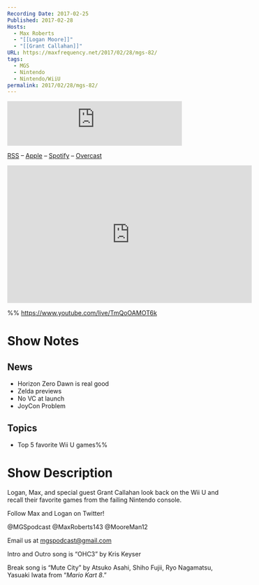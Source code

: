 ```yaml
---
Recording Date: 2017-02-25
Published: 2017-02-28
Hosts:
  - Max Roberts
  - "[[Logan Moore]]"
  - "[[Grant Callahan]]"
URL: https://maxfrequency.net/2017/02/28/mgs-82/
tags:
  - MGS
  - Nintendo
  - Nintendo/WiiU
permalink: 2017/02/28/mgs-82/
---
```

<iframe src="https://podcasters.spotify.com/pod/show/millennialgamingspeak/embed/episodes/Episode-82-The-Death-of-the-Wii-U-e1adhvs/a-a6ts45m" height="102px" width="400px" frameborder="0" scrolling="no"></iframe>

[RSS](https://anchor.fm/s/74aa3858/podcast/rss) – [Apple](https://podcasts.apple.com/us/podcast/episode-3-gdc-wrap-up/id1000915981?i=1000542222515) – [Spotify](https://open.spotify.com/episode/7wePXT4Bt22LWifVLx3n8y) – [Overcast](https://overcast.fm/+EtIgeWxEU)

<div class=iframe-container>
<iframe width="560" height="315" src="https://www.youtube-nocookie.com/embed/TmQoOAMOT6k?si=G6gdhDk9oMA7mBqv" title="YouTube video player" frameborder="0" allow="accelerometer; autoplay; clipboard-write; encrypted-media; gyroscope; picture-in-picture; web-share" allowfullscreen></iframe>
</div>

%%
https://www.youtube.com/live/TmQoOAMOT6k

# Show Notes

## News

- Horizon Zero Dawn is real good
- Zelda previews
- No VC at launch
- JoyCon Problem
## Topics

- Top 5 favorite Wii U games%%
# Show Description

Logan, Max, and special guest Grant Callahan look back on the Wii U and recall their favorite games from the failing Nintendo console.

Follow Max and Logan on Twitter!

@MGSpodcast
@MaxRoberts143
@MooreMan12

Email us at mgspodcast@gmail.com

Intro and Outro song is “OHC3” by Kris Keyser

Break song is “Mute City” by Atsuko Asahi, Shiho Fujii, Ryo Nagamatsu, Yasuaki Iwata from “*Mario Kart 8*.”